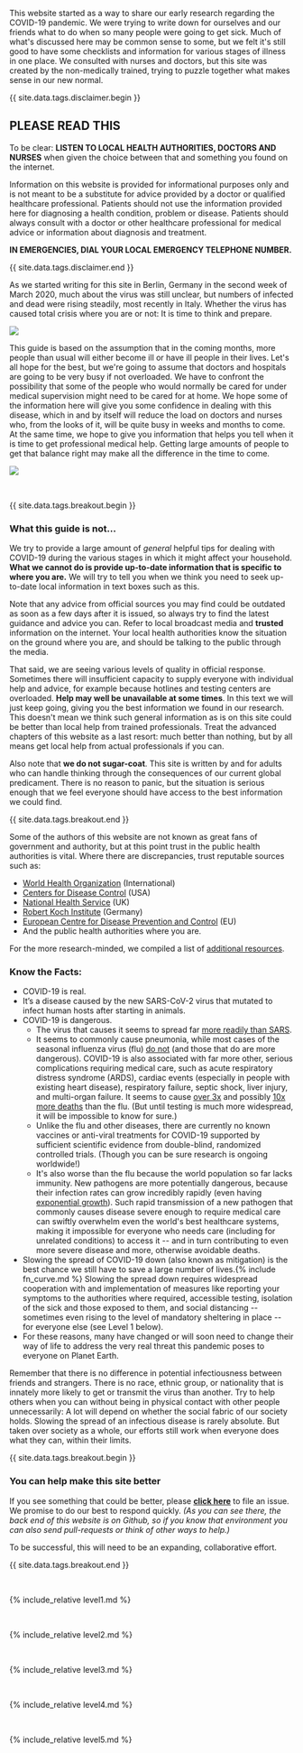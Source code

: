 This website started as a way to share our early research regarding the COVID-19 pandemic. We were trying to write down for ourselves and our friends what to do when so many people were going to get sick. Much of what's discussed here may be common sense to some, but we felt it's still good to have some checklists and information for various stages of illness in one place. We consulted with nurses and doctors, but this site was created by the non-medically trained, trying to puzzle together what makes sense in our new normal. 

{{ site.data.tags.disclaimer.begin }}

## PLEASE READ THIS

To be clear: **LISTEN TO LOCAL HEALTH AUTHORITIES, DOCTORS AND NURSES** when given the choice between that and something you found on the internet.

Information on this website is provided for informational purposes only and is not meant to be a substitute for advice provided by a doctor or qualified healthcare professional. Patients should not use the information provided here for diagnosing a health condition, problem or disease. Patients should always consult with a doctor or other healthcare professional for medical advice or information about diagnosis and treatment.

**IN EMERGENCIES, DIAL YOUR LOCAL EMERGENCY TELEPHONE NUMBER.**

{{ site.data.tags.disclaimer.end }}

As we started writing for this site in Berlin, Germany in the second week of March 2020, much about the virus was still unclear, but numbers of infected and dead were rising steadily, most recently in Italy. Whether the virus has caused total crisis where you are or not: It is time to think and prepare.

![](/assets/images/virus.png)

This guide is based on the assumption that in the coming months, more people than usual will either become ill or have ill people in their lives. Let's all hope for the best, but we're going to assume that doctors and hospitals are going to be very busy if not overloaded. We have to confront the possibility that some of the people who would normally be cared for under medical supervision might need to be cared for at home. We hope some of the information here will give you some confidence in dealing with this disease, which in and by itself will reduce the load on doctors and nurses who, from the looks of it, will be quite busy in weeks and months to come. At the same time, we hope to give you information that helps you tell when it is time to get professional medical help. Getting large amounts of people to get that balance right may make all the difference in the time to come.

[![](/assets/images/treat-at-home.png)](https://www.statnews.com/2020/03/21/coronavirus-plea-from-italy-treat-patients-at-home/)

&nbsp;

{{ site.data.tags.breakout.begin }}

### What this guide is not...

We try to provide a large amount of *general* helpful tips for dealing with COVID-19 during the various stages in which it might affect your household. **What we cannot do is provide up-to-date information that is specific to where you are.** We will try to tell you when we think you need to seek up-to-date local information in text boxes such as this.

Note that any advice from official sources you may find could be outdated as soon as a few days after it is issued, so always try to find the latest guidance and advice you can. Refer to local broadcast media and **trusted** information on the internet. Your local health authorities know the situation on the ground where you are, and should be talking to the public through the media.

That said, we are seeing various levels of quality in official response. Sometimes there will insufficient capacity to supply everyone with individual help and advice, for example because hotlines and testing centers are overloaded. **Help may well be unavailable at some times**. In this text we will just keep going, giving you the best information we found in our research. This doesn't mean we think such general information as is on this site could be better than local help from trained professionals. Treat the advanced chapters of this website as a last resort: much better than nothing, but by all means get local help from actual professionals if you can.

Also note that **we do not sugar-coat**. This site is written by and for adults who can handle thinking through the consequences of our current global predicament. There is no reason to panic, but the situation is serious enough that we feel everyone should have access to the best information we could find. 

{{ site.data.tags.breakout.end }}

Some of the authors of this website are not known as great fans of government and authority, but at this point trust in the public health authorities is vital. Where there are discrepancies, trust reputable sources such as:
* [World Health Organization](https://www.who.int/emergencies/diseases/novel-coronavirus-2019) (International)
* [Centers for Disease Control](https://www.cdc.gov/coronavirus/2019-ncov/index.html) (USA)
* [National Health Service](https://www.nhs.uk/conditions/coronavirus-covid-19/) (UK) 
* [Robert Koch Institute](https://www.rki.de/DE/Content/InfAZ/N/Neuartiges_Coronavirus/nCoV.html) (Germany)
* [European Centre for Disease Prevention and Control](https://www.ecdc.europa.eu/en/novel-coronavirus-china) (EU) 
* And the public health authorities where you are.

For the more research-minded, we compiled a list of [additional resources](https://covid-at-home.info/resources). 

### Know the Facts: 

* COVID-19 is real. 
* It’s a disease caused by the new SARS-CoV-2 virus that mutated to infect human hosts after starting in animals.
* COVID-19 is dangerous. 
  * The virus that causes it seems to spread far [more readily than SARS](https://www.nature.com/articles/d41586-020-00660-x). 
  * It seems to commonly cause pneumonia, while most cases of the seasonal influenza virus (flu) [do not](https://www.lung.org/lung-health-diseases/lung-disease-lookup/pneumonia/what-is-the-connection) (and those that do are more dangerous). COVID-19 is also associated with far more other, serious complications requiring medical care, such as acute respiratory distress syndrome (ARDS), cardiac events (especially in people with existing heart disease), respiratory failure, septic shock, liver injury, and multi-organ failure. It seems to cause [over 3x](https://www.who.int/dg/speeches/detail/who-director-general-s-opening-remarks-at-the-media-briefing-on-covid-19---3-march-2020) and possibly [10x more deaths](https://www.reuters.com/video/watch/idOVC4M5QSF) than the flu. (But until testing is much more widespread, it will be impossible to know for sure.) 
  * Unlike the flu and other diseases, there are currently no known vaccines or anti-viral treatments for COVID-19 supported by sufficient scientific evidence from double-blind, randomized controlled trials. (Though you can be sure research is ongoing worldwide!) 
  * It's also worse than the flu because the world population so far lacks immunity. New pathogens are more potentially dangerous, because their infection rates can grow incredibly rapidly (even having [exponential growth](https://www.youtube.com/watch?v=O133ppiVnWY)). Such rapid transmission of a new pathogen that commonly causes disease severe enough to require medical care can swiftly overwhelm even the world's best healthcare systems, making it impossible for everyone who needs care (including for unrelated conditions) to access it -- and in turn contributing to even more severe disease and more, otherwise avoidable deaths. 
* Slowing the spread of COVID-19 down (also known as mitigation) is the best chance we still have to save a large number of lives.{% include fn_curve.md %} Slowing the spread down requires widespread cooperation with and implementation of measures like reporting your symptoms to the authorities where required, accessible testing, isolation of the sick and those exposed to them, and social distancing -- sometimes even rising to the level of mandatory sheltering in place -- for everyone else (see Level 1 below).  
* For these reasons, many have changed or will soon need to change their way of life to address the very real threat this pandemic poses to everyone on Planet Earth. 

Remember that there is no difference in potential infectiousness between friends and strangers. There is no race, ethnic group, or nationality that is innately more likely to get or transmit the virus than another. Try to help others when you can without being in physical contact with other people unnecessarily: A lot will depend on whether the social fabric of our society holds. Slowing the spread of an infectious disease is rarely absolute. But taken over society as a whole, our efforts still work when everyone does what they can, within their limits. 

{{ site.data.tags.breakout.begin }}

### You can help make this site better

If you see something that could be better, please [**click here**](https://github.com/covid-at-home/covid-at-home.github.io/issues/new) to file an issue. We promise to do our best to respond quickly. *(As you can see there, the back end of this website is on Github, so if you know that environment you can also send pull-requests or think of other ways to help.)*

To be successful, this will need to be an expanding, collaborative effort.

{{ site.data.tags.breakout.end }}

&nbsp; 

{% include_relative level1.md %}

&nbsp; 

{% include_relative level2.md %}

&nbsp; 
 
{% include_relative level3.md %}
            
&nbsp; 
 
{% include_relative level4.md %}
        
&nbsp; 
 
{% include_relative level5.md %}

